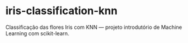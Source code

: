 # iris-classification-knn
Classificação das flores Iris com KNN — projeto introdutório de Machine Learning com scikit-learn.
